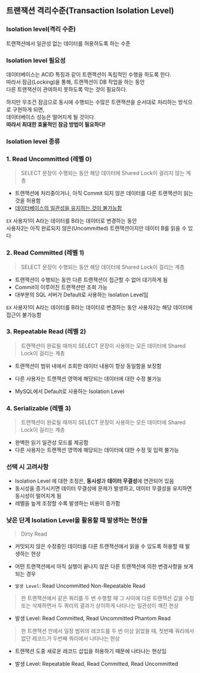 ## 트랜잭션 격리수준(Transaction Isolation Level)

### Isolation level(격리 수준)
트랜잭션에서 일관성 없는 데이터를 허용하도록 하는 수준

### Isolation level 필요성
데이터베이스는 ACID 특징과 같이 트랜잭션이 독립적인 수행을 하도록 한다.  
따라서 잠금(Locking)을 통해, 트랜잭션이 DB 작업을 하는 동안  
다른 트랜잭션이 관여하지 못하도록 막는 것이 필요하다. 

하지만 무조건 잠금으로 동시에 수행되는 수많은 트랜잭션을 순서대로 처리하는 방식으로 구현하게 되면,  
데이터베이스 성능은 떨어지게 될 것이다.  
**따라서 최대한 효율적인 잠금 방법이 필요하다!**

### Isolation level 종류
### 1. Read Uncommitted (레벨 0)
> SELECT 문장이 수행되는 동안 해당 데이터에 Shared Lock이 걸리지 않는 계층

- 트랜잭션에 처리중이거나, 아직 Commit 되지 않은 데이터를 다른 트랜잭션이 읽는 것을 허용함
- <U>데이터베이스의 일관성을 유지하는 것이 불가능함</U>

`EX` 사용자1이 A라는 데이터를 B라는 데이터로 변경하는 동안   
사용자2는 아직 완료되지 않은(Uncommitted) 트랜잭션이지만 데이터 B를 읽을 수 있다



### 2. Read Committed (레벨 1)

> SELECT 문장이 수행되는 동안 해당 데이터에 Shared Lock이 걸리는 계층
- 트랜잭션이 수행되는 동안 다른 트랜잭션이 접근할 수 없어 대기하게 됨
- Commit이 이루어진 트랜잭션만 조회 가능
- 대부분의 SQL 서버가 Default로 사용하는 Isolation Level임

`EX` 사용자1이 A라는 데이터를 B라는 데이터로 변경하는 동안 사용자2는 해당 데이터에 접근이 불가능함


### 3. Repeatable Read (레벨 2)
> 트랜잭션이 완료될 때까지 SELECT 문장이 사용하는 모든 데이터에 Shared Lock이 걸리는 계층

- 트랜잭션이 범위 내에서 조회한 데이터 내용이 항상 동일함을 보장함

- 다른 사용자는 트랜잭션 영역에 해당되는 데이터에 대한 수정 불가능

- MySQL에서 Default로 사용하는 Isolation Level


### 4. Serializable (레벨 3)
> 트랜잭션이 완료될 때까지 SELECT 문장이 사용하는 모든 데이터에 Shared Lock이 걸리는 계층
- 완벽한 읽기 일관성 모드를 제공함
- 다른 사용자는 트랜잭션 영역에 해당되는 데이터에 대한 수정 및 입력 불가능



### 선택 시 고려사항

- Isolation Level 에 대한 조정은, **동시성**과 **데이터 무결성**에 연관되어 있음
- 동시성을 증가시키면 데이터 무결성에 문제가 발생하고, 데이터 무결성을 유지하면 동시성이 떨어지게 됨
- 레벨을 높게 조정할 수록 발생하는 비용이 증가함


### 낮은 단계 Isolation Level을 활용할 때 발생하는 현상들
> Dirty Read

- 커밋되지 않은 수정중인 데이터를 다른 트랜잭션에서 읽을 수 있도록 허용할 때 발생하는 현상

- 어떤 트랜잭션에서 아직 실행이 끝나지 않은 다른 트랜잭션에 의한 변경사항을 보게되는 경우

- `발생 Level`: Read Uncommitted
Non-Repeatable Read

> 한 트랜잭션에서 같은 쿼리를 두 번 수행할 때 그 사이에 다른 트랜잭션 값을 수정 또는 삭제하면서 두 쿼리의 결과가 상이하게 나타나는 일관성이 깨진 현상

- 발생 Level: Read Committed, Read Uncommitted
Phantom Read

> 한 트랜잭션 안에서 일정 범위의 레코드를 두 번 이상 읽었을 때, 첫번째 쿼리에서 없던 레코드가 두번째 쿼리에서 나타나는 현상

- 트랜잭션 도중 새로운 레코드 삽입을 허용하기 때문에 나타나는 현상임

- 발생 Level: Repeatable Read, Read Committed, Read Uncommitted
